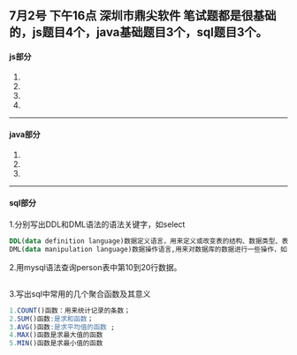 7月2号 下午16点  深圳市鼎尖软件
笔试题都是很基础的，js题目4个，java基础题目3个，sql题目3个。
---
#### js部分
1.
2.
3.
4.
---
#### java部分
1.
2.
3.
---
#### sql部分
1.分别写出DDL和DML语法的语法关键字，如select
```sql
DDL(data definition language)数据定义语言，用来定义或改变表的结构、数据类型、表之间的链接或约束等初始化工作上。如alter、drop、create
DML(data manipulation language)数据操作语言,用来对数据库的数据进行一些操作，如select、update、delete、insert
``` 
2.用mysql语法查询person表中第10到20行数据。
```sql
```
3.写出sql中常用的几个聚合函数及其意义
```sql
1.COUNT()函数：用来统计记录的条数；
2.SUM()函数:是求和函数； 
3.AVG()函数:是求平均值的函数 ;
4.MAX()函数是求最大值的函数 
5.MIN()函数是求最小值的函数 
```
